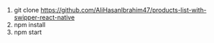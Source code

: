 1. git clone https://github.com/AliHasanIbrahim47/products-list-with-swipper-react-native
2. npm install
3. npm start
